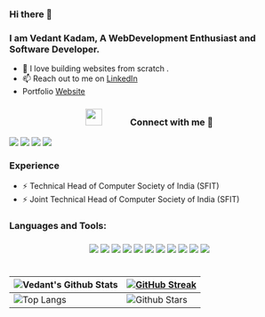 ### Hi there 👋 
### I am Vedant Kadam, A WebDevelopment Enthusiast and Software Developer.

* 🔭 I love building websites from scratch .
* 📫 Reach out to me on [LinkedIn](https://www.linkedin.com/in/vedant-kadam-412021204/)
* Portfolio [Website](https://portfolio-website-131e8.web.app/)

<h3 align="center" > <img src="https://media.giphy.com/media/iY8CRBdQXODJSCERIr/giphy.gif" width="30" height="30" style="margin-right: 50px;">Connect with me 🤝 </h3>

<p align = "center">

[<img src ="https://img.shields.io/badge/website-%23.svg?&style=for-the-badge&logo=www&logoColor=white%22&color=black">](https://durgeshsamariya.github.io)
[<img src="https://img.shields.io/badge/GitHub-100000?style=for-the-badge&logo=github&logoColor=white" />](https://github.com/vedantkadam)
[<img src="https://img.shields.io/badge/LinkedIn-0077B5?style=for-the-badge&logo=linkedin&logoColor=white" />](https://www.linkedin.com/in/vedant-kadam-412021204/)
[<img src="https://img.shields.io/badge/Instagram-E4405F?style=for-the-badge&logo=instagram&logoColor=white" />](https://www.instagram.com/vedantkadam541/)


</p>


### Experience

* ⚡ Technical Head of Computer Society of India (SFIT)
* ⚡ Joint Technical Head of Computer Society of India (SFIT)
	

<h3 align="left">Languages and Tools:</h3>
<h3 align="left"> </h3>
<div class="container" align="center">
<img src="https://img.shields.io/badge/Java-ED8B00?style=for-the-badge&logo=java&logoColor=white" />
<img src="https://img.shields.io/badge/MongoDB-4EA94B?style=for-the-badge&logo=mongodb&logoColor=white" />
<img src="https://img.shields.io/badge/Amazon_AWS-232F3E?style=for-the-badge&logo=amazon-aws&logoColor=white" />
<img src="https://img.shields.io/badge/PostgreSQL-316192?style=for-the-badge&logo=postgresql&logoColor=white" />
<img src="https://img.shields.io/badge/Tailwind_CSS-38B2AC?style=for-the-badge&logo=tailwind-css&logoColor=white" />
<img src="https://img.shields.io/badge/Python-3776AB?style=for-the-badge&logo=python&logoColor=white" />
<img src="https://img.shields.io/badge/Django-092E20?style=for-the-badge&logo=django&logoColor=white" />
<img src="https://img.shields.io/badge/MySQL-005C84?style=for-the-badge&logo=mysql&logoColor=white" />
<img src="https://img.shields.io/badge/Docker-2CA5E0?style=for-the-badge&logo=docker&logoColor=white" />
<img src="https://img.shields.io/badge/heroku-%23430098.svg?style=for-the-badge&logo=heroku&logoColor=white" />
<img src="https://img.shields.io/badge/Linux-FCC624?style=for-the-badge&logo=linux&logoColor=black" />
</div>

#

  
| ![Vedant's Github Stats](https://github-readme-stats.vercel.app/api?username=vedantkadam&show_icons=true&theme=radical)             |[![GitHub Streak](https://github-readme-streak-stats.herokuapp.com?user=vedantkadam&theme=radical)](https://git.io/streak-stats)                                                                                                          |
| --------------------------------------------------------------------------------------------------------------------------------- | ----------------------------------------------------------------------------------------------------------------------------------------------------------------------------------------------------------------- |
| ![Top Langs](https://github-readme-stats.vercel.app/api/top-langs/?username=vedantkadam&theme=tokyonight&langs_count=10&layout=compact) | ![Github Stars](https://github-readme-stats.vercel.app/api?username=vedantkadam&show_icons=true&locale=en&count_private=true&hide_rank=true&custom_title=My%20GitHub%20Stats&disable_animations=true&theme=radical) |
  
